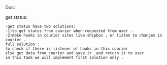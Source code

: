 Doc:

get status:

    -get status have two solutions:
    -1)to get status from courier when requested from user .
    -2)make hooks in courier sites like shipbox , or listen to changes in courier . 
    full solution :
    to check if there is listener of hooks in this courier 
    else get data from courier and save it  and return it to user
    in this task we will implement first solution only .    